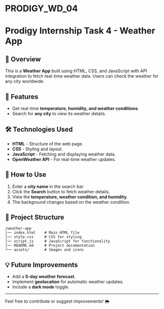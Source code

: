 # PRODIGY_WD_04
# Prodigy Internship Task 4 - Weather App

## 📌 Overview
This is a **Weather App** built using HTML, CSS, and JavaScript with API integration to fetch real-time weather data. Users can check the weather for any city worldwide.

## 🚀 Features
- Get real-time **temperature, humidity, and weather conditions**.
- Search for **any city** to view its weather details.


## 🛠️ Technologies Used
- **HTML** - Structure of the web page.
- **CSS** - Styling and layout.
- **JavaScript** - Fetching and displaying weather data.
- **OpenWeather API** - For real-time weather updates.

## 🎯 How to Use
1. Enter a **city name** in the search bar.
2. Click the **Search** button to fetch weather details.
3. View the **temperature, weather condition, and humidity**.
4. The background changes based on the weather condition.

## 📂 Project Structure
```
/weather-app
│── index.html    # Main HTML file
│── style.css     # CSS for styling
│── script.js     # JavaScript for functionality
│── README.md     # Project documentation
└── assets/       # Images and icons
```


## 💡 Future Improvements
- Add a **5-day weather forecast**.
- Implement **geolocation** for automatic weather updates.
- Include a **dark mode** toggle.

---
Feel free to contribute or suggest improvements! 🌦️

